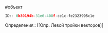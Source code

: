 #объект

```javascript
ID:: 0b30194b-31e6-408f-ce1c-fe2323995c1e
```

Определения:: [[Опр. Левой тройки векторов]]